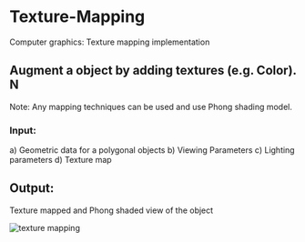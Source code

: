 # Texture-Mapping
Computer graphics: Texture mapping implementation

## Augment a object by adding textures (e.g. Color). N
Note: Any mapping techniques can be used and use Phong shading model.

### Input:
a) Geometric data for a polygonal objects
b) Viewing Parameters
c) Lighting parameters
d) Texture map

## Output:
Texture mapped and Phong shaded view of the object

![texture mapping](https://user-images.githubusercontent.com/36493187/54953305-4cf13480-4f1e-11e9-84b3-ca90697e4356.JPG)
